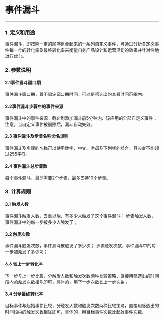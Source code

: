 # 事件漏斗

---

### 1. 定义和用途

事件漏斗，即按照一定的顺序组合起来的一系列自定义事件，可通过分析自定义事件每一步的转化率及最终转化率来衡量自身产品设计和运营活动的效果并针对性地进行优化。

### 2. 参数说明

#### 2.1事件漏斗窗口期
事件漏斗窗口期，暂不限定窗口期时间，可以是筛选出的查看时间范围内。
#### 2.2事件漏斗步骤中的事件来源
事件漏斗中的事件来源：截止到添加漏斗前5分钟内，该应用的全部自定义事件；
注意，当自定义事件被删除后，漏斗自动失效。
#### 2.3 事件漏斗及步骤名称命名规则
事件漏斗及步骤的名称可以使用数字、中文、字母及下划线的组合，且长度不能超过255字符。
#### 2.4 事件漏斗总步骤数
每个事件漏斗，最少需要2个步骤，最多支持10个步骤。

### 3. 计算规则

#### 3.1 触发人数
事件漏斗触发人数，去重以后，有多少人触发了这个事件漏斗；
步骤触发人数，事件漏斗中的每一步被多少人触发了；
#### 3.2 触发次数
事件漏斗触发次数，事件漏斗被触发了多少次；
步骤触发次数，事件漏斗中的每一步被触发了多少次；
#### 3.3 较上一步转化率
下一步与上一步比较，分触发人数和触发次数两种比较策略，直接用筛选出的时间段内的触发次数相除即可，具体的，用下一步次数比上一步次数；
#### 3.4 分步最终转化率
目标事件与起始事件比较，分触发人数和触发次数两种比较策略，直接用筛选出的时间段内的触发次数相除即可，具体的，用目标事件次数比起始事件次数。